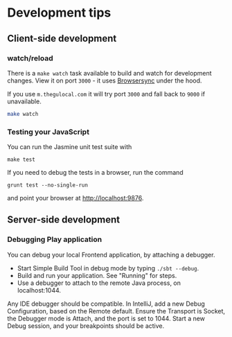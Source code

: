 # Development tips

## Client-side development

### watch/reload
There is a `make watch` task available to build and watch for development
changes. View it on port `3000` - it uses [Browsersync](https://www.browsersync.io/) under the hood.

If you use `m.thegulocal.com` it will try port `3000` and fall back to `9000` if unavailable.

```bash
make watch
```

### Testing your JavaScript
You can run the Jasmine unit test suite with

```
make test
```

If you need to debug the tests in a browser, run the command

```
grunt test --no-single-run
```

and point your browser at [http://localhost:9876](http://localhost:9876).

## Server-side development

### Debugging Play application
You can debug your local Frontend application, by attaching a debugger.

* Start Simple Build Tool in debug mode by typing `./sbt --debug`.
* Build and run your application. See "Running" for steps.
* Use a debugger to attach to the remote Java process, on localhost:1044.

Any IDE debugger should be compatible. In IntelliJ, add a new Debug Configuration,
based on the Remote default.
Ensure the Transport is Socket, the Debugger mode is Attach, and the port is set to 1044.
Start a new Debug session, and your breakpoints should be active.

